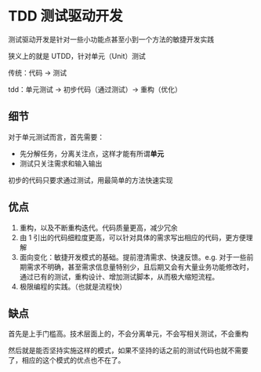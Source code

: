 # TDD 测试驱动开发

测试驱动开发是针对一些小功能点甚至小到一个方法的敏捷开发实践

狭义上的就是 UTDD，针对单元（Unit）测试

传统：代码 -> 测试

tdd：单元测试 -> 初步代码（通过测试）-> 重构（优化）

## 细节

对于单元测试而言，首先需要：

- 先分解任务，分离关注点，这样才能有所谓**单元**
- 测试只关注需求和输入输出

初步的代码只要求通过测试，用最简单的方法快速实现

## 优点

1. 重构，以及不断重构迭代。代码质量更高，减少冗余
2. 由 1 引出的代码细粒度更高，可以针对具体的需求写出相应的代码，更方便理解
3. 面向变化：敏捷开发模式的基础。提前澄清需求、快速反馈。e.g. 对于一些前期需求不明确，甚至需求信息量特别少，且后期又会有大量业务功能修改时，通过已有的测试，重构设计、增加测试脚本，从而极大缩短流程。
4. 极限编程的实践。（也就是流程快）

## 缺点

首先是上手门槛高。技术层面上的，不会分离单元，不会写相关测试，不会重构

然后就是能否坚持实施这样的模式，如果不坚持的话之前的测试代码也就不需要了，相应的这个模式的优点也不在了。
